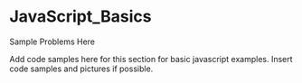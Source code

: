 # JavaScript_Basics
Sample Problems Here

Add code samples here for this section for basic javascript examples. Insert code samples and pictures if possible.  
